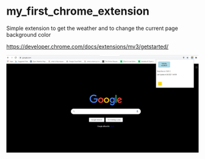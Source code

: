 # my_first_chrome_extension
Simple extension to get the weather and to change the current page background color


https://developer.chrome.com/docs/extensions/mv3/getstarted/




![screenshot](simple.JPG)

